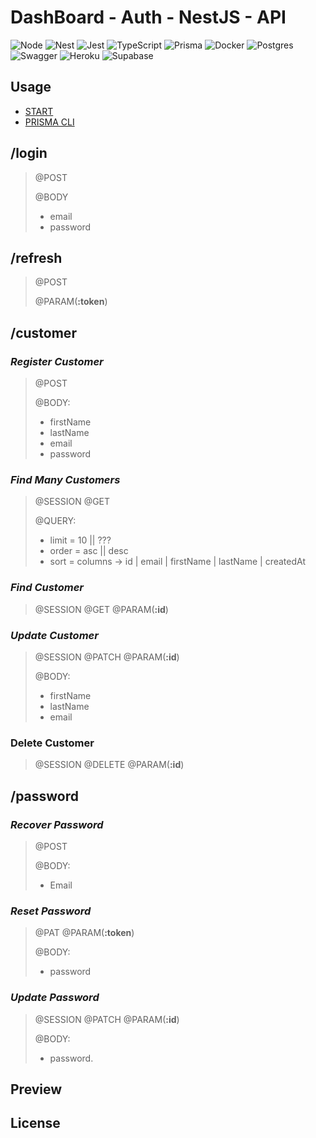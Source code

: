 # DashBoard - Auth - NestJS - API

![Node](https://img.shields.io/badge/Node.JS-white?style=for-the-badge&logo=node.js&logoColor=black)
![Nest](https://img.shields.io/badge/Nest.JS-white?style=for-the-badge&logo=nestjs&logoColor=black)
![Jest](https://img.shields.io/badge/Jest-white?style=for-the-badge&logo=jest&logoColor=black)
![TypeScript](https://img.shields.io/badge/TypeScript-white?style=for-the-badge&logo=TypeScript&logoColor=black)
![Prisma](https://img.shields.io/badge/Prisma-white?style=for-the-badge&logo=prisma&logoColor=black)
![Docker](https://img.shields.io/badge/Docker-white?style=for-the-badge&logo=Docker&logoColor=black)
![Postgres](https://img.shields.io/badge/Postgres-white?style=for-the-badge&logo=postgresql&logoColor=black)
![Swagger](https://img.shields.io/badge/Swagger-white?style=for-the-badge&logo=swagger&logoColor=black)
![Heroku](https://img.shields.io/badge/Heroku-white?style=for-the-badge&logo=Heroku&logoColor=black)
![Supabase](https://img.shields.io/badge/Supabase-white?style=for-the-badge&logo=supabase&logoColor=black)

## Usage

- [START](START.md)
- [PRISMA CLI](PRISMA.md)

## **/login**

> @POST
>
> @BODY
>
> - email
> - password

## **/refresh**

> @POST
>
> @PARAM(**:token**)

## **/customer**

### _Register Customer_

> @POST
>
> @BODY:
>
> - firstName
> - lastName
> - email
> - password

### _Find Many Customers_

> @SESSION
> @GET
>
> @QUERY:
>
> - limit = 10 || ???
> - order = asc || desc
> - sort = columns -> id | email | firstName | lastName | createdAt

### _Find Customer_

> @SESSION
> @GET
> @PARAM(**:id**)

### _Update Customer_

> @SESSION
> @PATCH
> @PARAM(**:id**)
>
> @BODY:
>
> - firstName
> - lastName
> - email

### Delete Customer

> @SESSION
> @DELETE
> @PARAM(**:id**)

## **/password**

### _Recover Password_

> @POST
>
> @BODY:
>
> - Email

### _Reset Password_

> @PAT
> @PARAM(**:token**)
>
> @BODY:
>
> - password

### _Update Password_

> @SESSION
> @PATCH
> @PARAM(**:id**)
>
> @BODY:
>
> - password.

## Preview

>

## License

>
